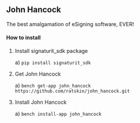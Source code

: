 ## John Hancock

The best amalgamation of eSigning software, EVER!

#### How to install


1) Install signaturit_sdk package
   
    a) ```pip install signaturit_sdk```

2) Get John Hancock

	a) ```bench get-app john_hancock https://github.com/ratskin/john_hancock.git```

3) Install John Hancock

	a) ```bench install-app john_hancock```

